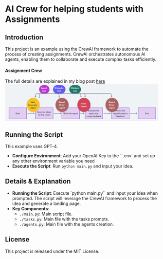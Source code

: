 # AI Crew for helping students with Assignments
## Introduction
This project is an example using the CrewAI framework to automate the process of creating assignments. CrewAI orchestrates autonomous AI agents, enabling them to collaborate and execute complex tasks efficiently.

#### Assignment Crew
The full details are explained in my blog post [here](https://medium.com/p/b377d4f5e6b8/edit)
![Crew we are building](./crew3.png)

## Running the Script
This example uses GPT-4.
- **Configure Environment**: Add your OpenAI Key to the  ``.env` and set up any other environment variable you need
- **Execute the Script**: Run `python main.py` and input your idea.

## Details & Explanation
- **Running the Script**: Execute `python main.py`` and input your idea when prompted. The script will leverage the CrewAI framework to process the idea and generate a landing page.
- **Key Components**:
  - `./main.py`: Main script file.
  - `./tasks.py`: Main file with the tasks prompts.
  - `./agents.py`: Main file with the agents creation.

## License
This project is released under the MIT License.

